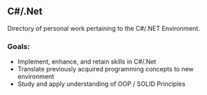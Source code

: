 ## C#/.Net 

Directory of personal work pertaining to the C#/.NET Environment.

### Goals:
+ Implement, enhance, and retain skills in C#/.Net
+ Translate previously acquired programming concepts to new environment
+ Study and apply understanding of OOP / SOLID Principles
